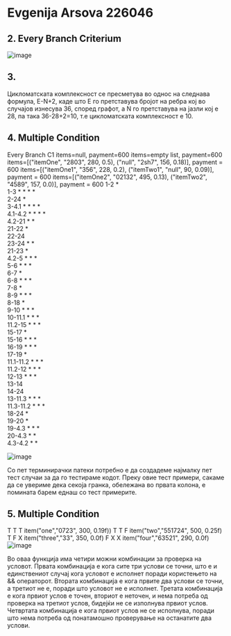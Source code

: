 # Evgenija Arsova 226046
## 2. Every Branch Criterium
![image](https://github.com/evggeniija/SI_2024_lab2_226046/assets/166987011/bd29c51e-008d-4cea-95fd-3b29bc964f5b)

## 3. 
Цикломатската комплексност   се пресметува во однос на следнава формула, E-N+2, каде што Е го претставува бројот на ребра кој во случајов изнесува 36,
според графот, а N  го претставува на јазли кој е 28, па така 36-28+2=10, т.е цикломатската комплексност е 10.

## 4. Multiple Condition
Every Branch C1	items=null, payment=600	items=empty list, payment=600	items=[("itemOne", "2803", 280, 0.5), ("null", "2sh7", 156, 0.18)], payment = 600	items=[("itemOne1", "356", 228, 0.2), ("itemTwo1", "null", 90, 0.09)], payment = 600	items=[("itemOne2", "02132", 495, 0.13), ("itemTwo2", "4589", 157, 0.0)], payment = 600	
1-2	*					
1-3		*	*	*	*	
2-24	*					
3-4.1		*	*	*	*	
4.1-4.2		*	*	*	*	
4.2-21		*			*	
21-22		*				
22-24						
23-24		*			*	
21-23					*	
4.2-5			*	*	*	
5-6			*	*	*	
6-7			*			
6-8			*	*	*	
7-8			*			
8-9			*	*	*	
8-18				*		
9-10			*	*	*	
10-11.1			*	*	*	
11.2-15			*	*	*	
15-17					*	
15-16			*	*	*	
16-19			*	*	*	
17-19					*	
11.1-11.2			*	*	*	
11.2-12			*	*	*	
12-13			*	*	*	
13-14						
14-24						
13-11.3			*	*	*	
11.3-11.2			*	*	*	
18-24				*		
19-20					*	
19-4.3			*	*	*	
20-4.3			*		*	
4.3-4.2				*	*	
						
						
![image](https://github.com/evggeniija/SI_2024_lab2_226046/assets/166987011/a52f7d58-790f-48e9-bbb3-9c355aec9bf6)


Со пет терминирачки патеки потребно е да создадеме најмалку пет тест случаи за да го тестираме кодот. Преку овие тест примери, 
сакаме да се увериме дека секоја гранка, обележана во првата колона, е помината барем еднаш со тест примерите.

## 5. Multiple Condition			
T	T	T	item("one","0723", 300, 0.19f))
T	T	F	item("two","551724", 500, 0.25f)
T	F	X	item("three","33", 350, 0.0f)
F	X	X	item("four","63521", 290, 0.0f)
![image](https://github.com/evggeniija/SI_2024_lab2_226046/assets/166987011/73ef00c0-7ca3-48b8-ad53-47242da3de8f)

Во оваа функција има четири можни комбинации за проверка на условот. Првата комбинација е кога сите три услови се точни, што е и 
единствениот случај кога условот е исполнет поради користењето на && операторот. Втората комбинација е кога првите два услови се 
точни, а третиот не е, поради што условот не е исполнет. Третата комбинација е кога првиот услов е точен, вториот е неточен, и нема 
потреба од проверка на третиот услов, бидејќи не се изполнува првиот услов. Четвртата комбинација е кога првиот услов не се исполнува, 
поради што нема потреба од понатамошно проверување на останатите два услови.


